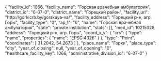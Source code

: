 {
    "facility_id": 1066,
    "facility_name": "Горская врачебная амбулатория",
    "district_id": "6-07-0",
    "district_name": "Горецкий район",
    "facility_url": "http:\/\/gorkicrb.by\/gorskaya-va\/",
    "facility_address": "Горецкий р-н, агр. Горы",
    "facility_type": "0",
    "ap_1": "0",
    "name": "Горская врачебная амбулатория",
    "state": "private institution",
    "stats": [],
    "med_id": 10215028,
    "address": "Горецкий р-н, агр. Горы",
    "coord_x_y": {
        "crs": {
            "type": "name",
            "properties": {
                "name": "EPSG:4326"
            }
        },
        "type": "Point",
        "coordinates": [
            31.2042,
            54.2673
        ]
    },
    "place_name": "Горки",
    "place_type": "city",
    "year_of_closing": null,
    "year_of_opening": "0",
    "healthcare_facility_key": 1066,
    "administrative_division_id": "6-07-0"
}
